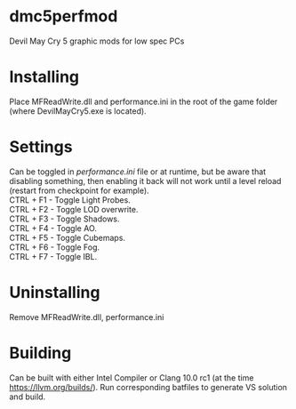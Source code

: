 # dmc5perfmod
Devil May Cry 5 graphic mods for low spec PCs
# Installing
Place MFReadWrite.dll and performance.ini in the root of the game folder (where DevilMayCry5.exe is located).
# Settings
Can be toggled in *performance.ini* file or at runtime, but be aware that disabling something, then enabling it back will not work until a level reload (restart from checkpoint for example).  
CTRL + F1 - Toggle Light Probes.  
CTRL + F2 - Toggle LOD overwrite.  
CTRL + F3 - Toggle Shadows.  
CTRL + F4 - Toggle AO.  
CTRL + F5 - Toggle Cubemaps.  
CTRL + F6 - Toggle Fog.  
CTRL + F7 - Toggle IBL.  
# Uninstalling
Remove MFReadWrite.dll, performance.ini
# Building
Can be built with either Intel Compiler or Clang 10.0 rc1 (at the time https://llvm.org/builds/). Run corresponding batfiles to generate VS solution and build.
